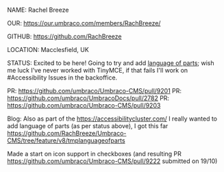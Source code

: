 NAME: Rachel Breeze

OUR: https://our.umbraco.com/members/RachBreeze/

GITHUB: https://github.com/RachBreeze

LOCATION: Macclesfield, UK

STATUS: Excited to be here!  Going to try and add [language of parts](https://www.funka.com/en/projekt/cluster-feature-testing/change-language---feature-2/); wish me luck I've never worked with TinyMCE, if that fails I'll work on #Accessibility Issues in the backoffice.

PR: https://github.com/umbraco/Umbraco-CMS/pull/9201
PR: https://github.com/umbraco/UmbracoDocs/pull/2782
PR: https://github.com/umbraco/Umbraco-CMS/pull/9203

Blog:
Also as part of the https://accessibilitycluster.com/ I really wanted to add language of parts (as per status above), I got this far https://github.com/RachBreeze/Umbraco-CMS/tree/feature/v8/tmplanguageofparts

Made a start on icon support in checkboxes (and resulting PR https://github.com/umbraco/Umbraco-CMS/pull/9222 submitted on 19/10)


